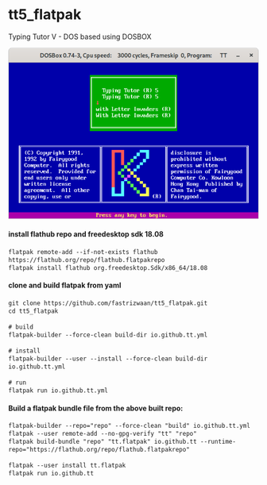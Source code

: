 # tt5_flatpak
Typing Tutor V - DOS based using DOSBOX


![](https://github.com/fastrizwaan/tt5_flatpak/blob/main/ScreenShot.png)



#### install flathub repo and freedesktop sdk 18.08
```
flatpak remote-add --if-not-exists flathub https://flathub.org/repo/flathub.flatpakrepo
flatpak install flathub org.freedesktop.Sdk/x86_64/18.08
```

#### clone and build flatpak from yaml
```
git clone https://github.com/fastrizwaan/tt5_flatpak.git
cd tt5_flatpak

# build
flatpak-builder --force-clean build-dir io.github.tt.yml

# install 
flatpak-builder --user --install --force-clean build-dir io.github.tt.yml

# run
flatpak run io.github.tt.yml
```

#### Build a flatpak bundle file from the above built repo:
```
flatpak-builder --repo="repo" --force-clean "build" io.github.tt.yml
flatpak --user remote-add --no-gpg-verify "tt" "repo"
flatpak build-bundle "repo" "tt.flatpak" io.github.tt --runtime-repo="https://flathub.org/repo/flathub.flatpakrepo"

flatpak --user install tt.flatpak
flatpak run io.github.tt
```
